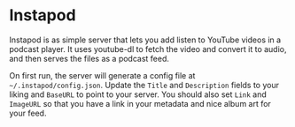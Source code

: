 # Instapod

Instapod is as simple server that lets you add listen to YouTube videos in a podcast player. It uses youtube-dl to fetch the video and convert it to audio, and then serves the files as a podcast feed.

On first run, the server will generate a config file at `~/.instapod/config.json`. Update the `Title` and `Description` fields to your liking and `BaseURL` to point to your server. You should also set `Link` and `ImageURL` so that you have a link in your metadata and nice album art for your feed.